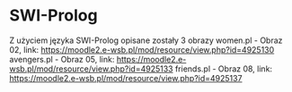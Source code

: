 # SWI-Prolog
Z użyciem języka SWI-Prolog opisane zostały 3 obrazy
women.pl - Obraz 02, link: https://moodle2.e-wsb.pl/mod/resource/view.php?id=4925130
avengers.pl - Obraz 05, link: https://moodle2.e-wsb.pl/mod/resource/view.php?id=4925133
friends.pl - Obraz 08, link: https://moodle2.e-wsb.pl/mod/resource/view.php?id=4925137
